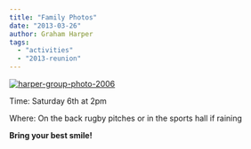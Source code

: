 ```yaml
---
title: "Family Photos"
date: "2013-03-26"
author: Graham Harper
tags:
  - "activities"
  - "2013-reunion"
---
```


[![harper-group-photo-2006](https://f001.backblazeb2.com/file/harperfamily-media/harper-group-photo-2006.jpg)](https://f001.backblazeb2.com/file/harperfamily-media/harper-group-photo-2006.jpg)

Time: Saturday 6th at 2pm

Where: On the back rugby pitches or in the sports hall if raining

**Bring your best smile!**
